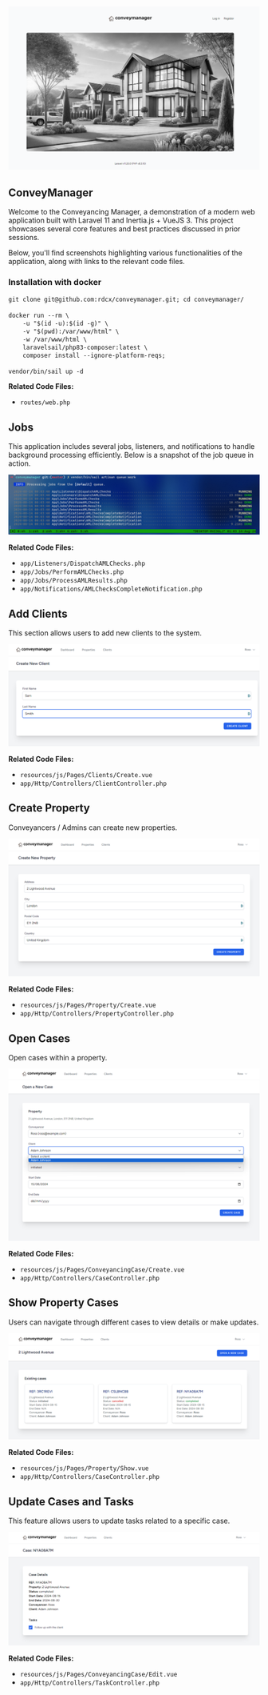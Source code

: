 ![Welcome Page](screenshots/01-welcome.png)

## ConveyManager

Welcome to the Conveyancing Manager, a demonstration of a modern web application built with Laravel 11 and Inertia.js + VueJS 3. This project showcases several core features and best practices discussed in prior sessions.

Below, you'll find screenshots highlighting various functionalities of the application, along with links to the relevant code files.


### Installation with docker

```
git clone git@github.com:rdcx/conveymanager.git; cd conveymanager/

docker run --rm \
    -u "$(id -u):$(id -g)" \
    -v "$(pwd):/var/www/html" \
    -w /var/www/html \
    laravelsail/php83-composer:latest \
    composer install --ignore-platform-reqs;

vendor/bin/sail up -d
```

**Related Code Files:**
- `routes/web.php`

## Jobs 

This application includes several jobs, listeners, and notifications to handle background processing efficiently. Below is a snapshot of the job queue in action.

![Job Queue](screenshots/07-jobs-queue.png)

**Related Code Files:**
- `app/Listeners/DispatchAMLChecks.php`
- `app/Jobs/PerformAMLChecks.php` 
- `app/Jobs/ProcessAMLResults.php`
- `app/Notifications/AMLChecksCompleteNotification.php`

## Add Clients

This section allows users to add new clients to the system.

![Add Clients](screenshots/02-add-clients.png)

**Related Code Files:**
- `resources/js/Pages/Clients/Create.vue`
- `app/Http/Controllers/ClientController.php`

## Create Property

Conveyancers / Admins can create new properties.

![Create Property](screenshots/03-create-property.png)

**Related Code Files:**
- `resources/js/Pages/Property/Create.vue`
- `app/Http/Controllers/PropertyController.php`

## Open Cases

Open cases within a property.

![Open Cases](screenshots/04-open-cases.png)

**Related Code Files:**
- `resources/js/Pages/ConveyancingCase/Create.vue`
- `app/Http/Controllers/CaseController.php`

## Show Property Cases

Users can navigate through different cases to view details or make updates.

![Navigate Cases](screenshots/05-navigate-cases.png)

**Related Code Files:**
- `resources/js/Pages/Property/Show.vue`
- `app/Http/Controllers/CaseController.php`

## Update Cases and Tasks

This feature allows users to update tasks related to a specific case.

![Update Tasks](screenshots/06-update-tasks.png)

**Related Code Files:**
- `resources/js/Pages/ConveyancingCase/Edit.vue` 
- `app/Http/Controllers/TaskController.php`

